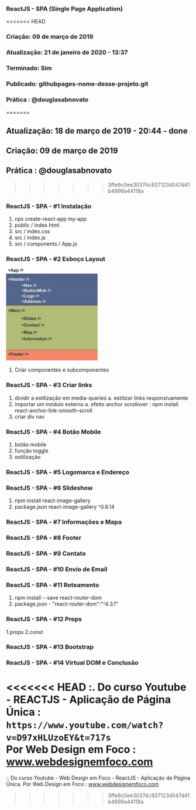 ### ReactJS - SPA (Single Page Application)

<<<<<<< HEAD
### Criação: 09 de março de 2019
### Atualização: 21 de janeiro de 2020 - 13:37
### Terminado: Sim
### Publicado: githubpages-nome-desse-projeto.git
### Prática : @douglasabnovato
=======
## Atualização: 18 de março de 2019 - 20:44 - done
## Criação: 09 de março de 2019
## Prática : @douglasabnovato
>>>>>>> 3ffe9c0ee30374c937123d047d41b4999a44118a

### ReactJS - SPA - #1 Instalação
1. npx create-react-app my-app
2. public / index.html
3. src / index.css
4. src / index.js
5. src / components / App.js

### ReactJS - SPA - #2 Esboço Layout
![Layout App](/esboco-components.jpg)
1. Criar componentes e subcomponentes

### ReactJS - SPA - #3 Criar links
1. dividir a estilização em media-queries
a. estilizar links responsivamente 
2. importar um módulo externo
a. efeito anchor scrollover : npm install react-anchor-link-smooth-scroll 
3. criar div nav

### ReactJS - SPA - #4 Botão Mobile
1. botão mobile
2. função toggle
3. estilização

### ReactJS - SPA - #5 Logomarca e Endereço

### ReactJS - SPA - #6 Slideshow
1. npm install react-image-gallery 
2. package.json react-image-gallery ^0.8.14

### ReactJS - SPA - #7 Informações e Mapa

### ReactJS - SPA - #8 Footer

### ReactJS - SPA - #9 Contato

### ReactJS - SPA - #10 Envio de Email

### ReactJS - SPA - #11 Roteamento
1. npm install --save react-router-dom 
2. package.json - "react-router-dom":"^4.3.1"

### ReactJS - SPA - #12 Props
1.props
2.const

### ReactJS - SPA - #13 Bootstrap

### ReactJS - SPA - #14 Virtual DOM e Conclusão

<<<<<<< HEAD
:. Do curso Youtube - REACTJS - Aplicação de Página Única : `https://www.youtube.com/watch?v=D97xHLUzoEY&t=717s`</br>
Por Web Design em Foco : www.webdesignemfoco.com
=======
:. Do curso Youtube - Web Design em Foco - ReactJS - Aplicação de Página Única.
Por Web Design em Foco : www.webdesignemfoco.com
>>>>>>> 3ffe9c0ee30374c937123d047d41b4999a44118a
